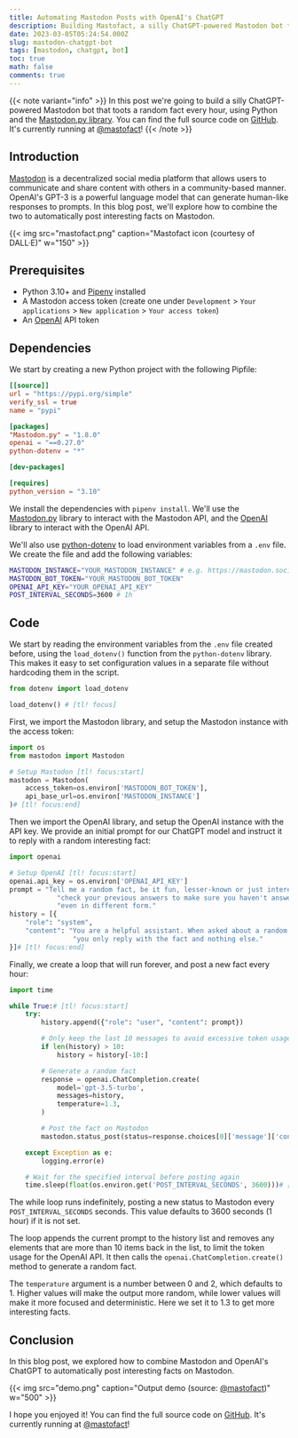 ```yaml
---
title: Automating Mastodon Posts with OpenAI's ChatGPT
description: Building Mastofact, a silly ChatGPT-powered Mastodon bot that toots a random fact every hour, using Python and the Mastodon.py library.
date: 2023-03-05T05:24:54.000Z
slug: mastodon-chatgpt-bot
tags: [mastodon, chatgpt, bot]
toc: true
math: false
comments: true
---
```


{{< note variant="info" >}}
In this post we're going to build a silly ChatGPT-powered Mastodon bot that toots a random fact every hour, using Python and the [Mastodon.py library](https://mastodonpy.readthedocs.io/en/stable/). You can find the full source code on [GitHub](https://github.com/n3d1117/mastofact). It's currently running at [@mastofact](https://mastodon.social/@mastofact)!
{{< /note >}}

## Introduction
[Mastodon](https://joinmastodon.org) is a decentralized social media platform that allows users to communicate and share content with others in a community-based manner. OpenAI's GPT-3 is a powerful language model that can generate human-like responses to prompts. In this blog post, we'll explore how to combine the two to automatically post interesting facts on Mastodon.

{{< img src="mastofact.png" caption="Mastofact icon (courtesy of DALL·E)" w="150" >}}

## Prerequisites
- Python 3.10+ and [Pipenv](https://pipenv.readthedocs.io/en/latest/) installed
- A Mastodon access token (create one under `Development` > `Your applications` > `New application` > `Your access token`)
- An [OpenAI](https://openai.com) API token

## Dependencies

We start by creating a new Python project with the following Pipfile:

```toml
[[source]]
url = "https://pypi.org/simple"
verify_ssl = true
name = "pypi"

[packages]
"Mastodon.py" = "1.8.0"
openai = "==0.27.0"
python-dotenv = "*"

[dev-packages]

[requires]
python_version = "3.10"
```

We install the dependencies with `pipenv install`. We'll use the [Mastodon.py](https://mastodonpy.readthedocs.io/en/stable/) library to interact with the Mastodon API, and the [OpenAI](https://github.com/openai/openai-python) library to interact with the OpenAI API.

We'll also use [python-dotenv](https://pypi.org/project/python-dotenv/) to load environment variables from a `.env` file. We create the file and add the following variables:

```bash
MASTODON_INSTANCE="YOUR_MASTODON_INSTANCE" # e.g. https://mastodon.social/
MASTODON_BOT_TOKEN="YOUR_MASTODON_BOT_TOKEN"
OPENAI_API_KEY="YOUR_OPENAI_API_KEY"
POST_INTERVAL_SECONDS=3600 # 1h
```

## Code
We start by reading the environment variables from the `.env` file created before, using the `load_dotenv()` function from the `python-dotenv` library. This makes it easy to set configuration values in a separate file without hardcoding them in the script.

```python
from dotenv import load_dotenv

load_dotenv() # [tl! focus]
```

First, we import the Mastodon library, and setup the Mastodon instance with the access token:

```python
import os
from mastodon import Mastodon

# Setup Mastodon [tl! focus:start] 
mastodon = Mastodon(
    access_token=os.environ['MASTODON_BOT_TOKEN'],
    api_base_url=os.environ['MASTODON_INSTANCE']
)# [tl! focus:end] 
```

Then we import the OpenAI library, and setup the OpenAI instance with the API key. We provide an initial prompt for our ChatGPT model and instruct it to reply with a random interesting fact:

```python
import openai

# Setup OpenAI [tl! focus:start] 
openai.api_key = os.environ['OPENAI_API_KEY']
prompt = "Tell me a random fact, be it fun, lesser-known or just interesting. Before answering, always " \
            "check your previous answers to make sure you haven't answered with the same fact before, " \
            "even in different form."
history = [{
    "role": "system",
    "content": "You are a helpful assistant. When asked about a random fun, lesser-known or interesting fact, "
                "you only reply with the fact and nothing else."
}]# [tl! focus:end] 
```

Finally, we create a loop that will run forever, and post a new fact every hour:

```python
import time

while True:# [tl! focus:start] 
    try:
        history.append({"role": "user", "content": prompt})

        # Only keep the last 10 messages to avoid excessive token usage
        if len(history) > 10:
            history = history[-10:]

        # Generate a random fact
        response = openai.ChatCompletion.create(
            model='gpt-3.5-turbo',
            messages=history,
            temperature=1.3,
        )

        # Post the fact on Mastodon
        mastodon.status_post(status=response.choices[0]['message']['content'])

    except Exception as e:
        logging.error(e)

    # Wait for the specified interval before posting again
    time.sleep(float(os.environ.get('POST_INTERVAL_SECONDS', 3600)))# [tl! focus:end] 
```

The while loop runs indefinitely, posting a new status to Mastodon every `POST_INTERVAL_SECONDS` seconds. This value defaults to 3600 seconds (1 hour) if it is not set.

The loop appends the current prompt to the history list and removes any elements that are more than 10 items back in the list, to limit the token usage for the OpenAI API. It then calls the `openai.ChatCompletion.create()` method to generate a random fact. 

The `temperature` argument is a number between 0 and 2, which defaults to 1. Higher values will make the output more random, while lower values will make it more focused and deterministic. Here we set it to 1.3 to get more interesting facts.

## Conclusion
In this blog post, we explored how to combine Mastodon and OpenAI's ChatGPT to automatically post interesting facts on Mastodon.

{{< img src="demo.png" caption="Output demo (source: [@mastofact](https://mastodon.social/@mastofact))" w="500" >}}

I hope you enjoyed it! You can find the full source code on [GitHub](https://github.com/n3d1117/mastofact). It's currently running at [@mastofact](https://mastodon.social/@mastofact)!